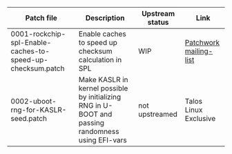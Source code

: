 
| Patch file                                                     | Description                                                                                       | Upstream status | Link                                                                                                       |
|----------------------------------------------------------------|---------------------------------------------------------------------------------------------------|-----------------|-----------------------|
| 0001-rockchip-spl-Enable-caches-to-speed-up-checksum.patch     | Enable caches to speed up checksum calculation in SPL                                             | WIP             | [Patchwork](https://patchwork.ozlabs.org/project/uboot/patch/20240217123406.2461548-1-jonas@kwiboo.se/) [mailing-list](https://www.mail-archive.com/u-boot@lists.denx.de/msg502118.html) |
| 0002-uboot-rng-for-KASLR-seed.patch                            | Make KASLR in kernel possible by initializing RNG in U-BOOT and passing randomness using EFI-vars | not upstreamed  | Talos Linux Exclusive |
